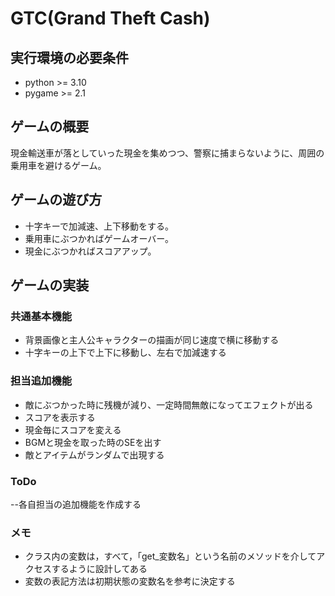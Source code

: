 # GTC(Grand Theft Cash)

## 実行環境の必要条件
* python >= 3.10
* pygame >= 2.1

## ゲームの概要
現金輸送車が落としていった現金を集めつつ、警察に捕まらないように、周囲の乗用車を避けるゲーム。

## ゲームの遊び方
* 十字キーで加減速、上下移動をする。
* 乗用車にぶつかればゲームオーバー。
* 現金にぶつかればスコアアップ。

## ゲームの実装
### 共通基本機能
* 背景画像と主人公キャラクターの描画が同じ速度で横に移動する
* 十字キーの上下で上下に移動し、左右で加減速する

### 担当追加機能
* 敵にぶつかった時に残機が減り、一定時間無敵になってエフェクトが出る
* スコアを表示する
* 現金毎にスコアを変える
* BGMと現金を取った時のSEを出す
* 敵とアイテムがランダムで出現する

### ToDo
--各自担当の追加機能を作成する

### メモ
* クラス内の変数は，すべて，「get_変数名」という名前のメソッドを介してアクセスするように設計してある
* 変数の表記方法は初期状態の変数名を参考に決定する
